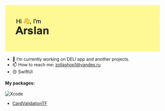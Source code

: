 ![](header.png)
- 🔭 I’m currently working on DELI app and another projects.
- 📫 How to reach me: zollashop1@yandex.ru
- 😍 SwiftUI 

#### My packages: 
![Xcode](https://img.shields.io/badge/Xcode-007ACC?style=for-the-badge&logo=Xcode&logoColor=white)

- [CardValidationTF](https://github.com/auranebes/CardValidationTF)

<!--
**auranebes/auranebes** is a ✨ _special_ ✨ repository because its `README.md` (this file) appears on your GitHub profile.


Here are some ideas to get you started:

- 🔭 I’m currently working on ...
- 🌱 I’m currently learning ...
- 👯 I’m looking to collaborate on ...
- 🤔 I’m looking for help with ...
- 💬 Ask me about ...
- 📫 How to reach me: ...
- 😄 Pronouns: ...
- ⚡ Fun fact: ...
-->
